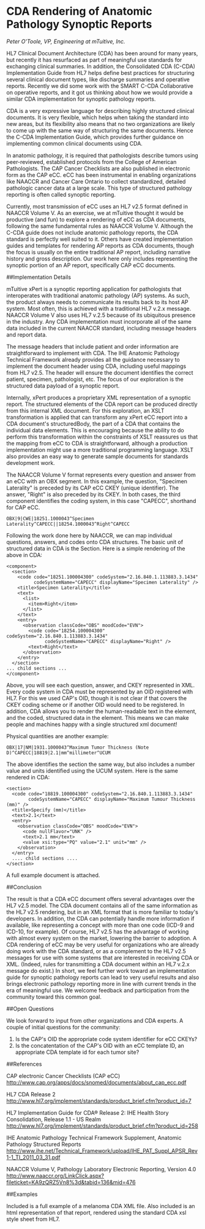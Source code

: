 CDA Rendering of Anatomic Pathology Synoptic Reports
====================================================

_Peter O'Toole, VP, Engineering at mTuitive, Inc._

HL7 Clinical Document Architecture (CDA) has been around for many years, but recently it has resurfaced as part of meaningful use standards for exchanging clinical summaries.  In addition, the Consolidated CDA (C-CDA) Implementation Guide from HL7 helps define best practices for structuring several clinical document types, like discharge summaries and operative reports. Recently we did some work with the SMART C-CDA Collaborative on operative reports, and it got us thinking about how we would provide a similar CDA implementation for synoptic pathology reports.

CDA is a very expressive language for describing highly structured clinical documents.  It is very flexible, which helps when taking the standard into new areas, but its flexibility also  means that no two organizations are likely to come up with the same way of structuring the same documents. Hence the C-CDA Implementation Guide, which provides further guidance on implementing common clinical documents using CDA.

In anatomic pathology, it is required that pathologists describe tumors using peer-reviewed, established protocols from the College of American Pathologists. The CAP Cancer Checklists are also published in electronic form as the CAP eCC.  eCC has been instrumental in enabling organizations like NAACCR and Cancer Care Ontario to collect standardized, detailed pathologic cancer data at a large scale.  This type of structured pathology reporting is often called synoptic reporting.

Currently, most transmission of eCC uses an HL7 v2.5 format defined in NAACCR Volume V.  As an exercise, we at mTuitive thought it would be productive (and fun) to explore a rendering of eCC as CDA documents, following the same fundamental rules as NAACCR Volume V.  Although the C-CDA guide does not include anatomic pathology reports, the CDA standard is perfectly well suited to it.  Others have created implementation guides and templates for rendering AP reports as CDA documents, though the focus is usually on the entire traditional AP report, including narrative history and gross description. Our work here only includes representing the synoptic portion of an AP report, specifically CAP eCC documents.

##Implementation Details

mTuitive xPert is a synoptic reporting application for pathologists that interoperates with traditional anatomic pathology (AP) systems. As such, the product always needs to communicate its results back to its host AP system.  Most often, this is achieved with a traditional HL7 v.2.x message.  NAACCR Volume V also uses HL7 v.2.5 because of its ubiquitous presence in the industry. Any CDA implementation must incorporate all of the same data included in the current NAACCR standard, including message headers and report data.

The message headers that include patient and order information are straightforward to implement with CDA.  The IHE Anatomic Pathology Technical Framework already provides all the guidance necessary to implement the document header using CDA, including useful mappings from HL7 v2.5.  The header will ensure the document identifies the correct patient, specimen, pathologist, etc. The focus of our exploration is the structured data payload of a synoptic report. 

Internally, xPert produces a proprietary XML representation of a synoptic report.  The structured elements of the CDA report can be produced directly from this internal XML document.  For this exploration, an XSLT transformation is applied that can transform any xPert eCC report into a CDA document's structuredBody, the part of a CDA that contains the individual data elements.  This is encouraging because the ability to do perform this transformation within the constraints of XSLT reassures us that the mapping from eCC to CDA is straightforward, although a production implementation might use a more traditional programming language. XSLT also provides an easy way to generate sample documents for standards development work.

The NAACCR Volume V format represents every question and answer from an eCC with an OBX segment.  In this example, the question, "Specimen Laterality" is preceded by its CAP eCC CKEY (unique identifier).  The answer, "Right" is also preceded by its CKEY.  In both cases, the third component identifies the coding system, in this case "CAPECC", shorthand for CAP eCC.

    OBX|9|CWE|18251.1000043^Specimen Laterality^CAPECC||18254.1000043^Right^CAPECC

Following the work done here by NAACCR, we can map individual questions, answers, and codes onto CDA structures.  The basic unit of structured data in CDA is the Section.  Here is a simple rendering of the above in CDA:

    <component>
      <section>
        <code code="18251.100004300" codeSystem="2.16.840.1.113883.3.1434"
              codeSystemName="CAPECC" displayName="Specimen Laterality" />
        <title>Specimen Laterality</title>
        <text>
          <list>
            <item>Right</item>
          </list>
        </text>
        <entry>
          <observation classCode="OBS" moodCode="EVN">
            <code code="18254.100004300" codeSystem="2.16.840.1.113883.3.1434"
                  codeSystemName="CAPECC" displayName="Right" />
            <text>Right</text>
          </observation>
        </entry>
      </section>
    ... child sections ...
    </component>

Above, you will see each question, answer, and CKEY represented in XML. Every code system in CDA must be represented by an OID registered with HL7. For this we used CAP's OID, though it is not clear if that covers the CKEY coding scheme or if another OID would need to be registered.  In addition, CDA allows you to render the human-readable text in the <text> element, and the coded, structured data in the <entry> element.  This means we can make people and machines happy with a single structured xml document!

Physical quantities are another example:

    OBX|17|NM|1931.1000043^Maximum Tumor Thickness (Note D)^CAPECC|18819|2.1|mm^millimeter^UCUM

The above identifies the section the same way, but also includes a number value and units identified using the UCUM system.  Here is the same rendered in CDA:

    <section>
      <code code="18819.100004300" codeSystem="2.16.840.1.113883.3.1434"  
            codeSystemName="CAPECC" displayName="Maximum Tumour Thickness (mm)" />
      <title>Specify (mm)</title>
      <text>2.1</text>
      <entry>
        <observation classCode="OBS" moodCode="EVN">
          <code nullFlavor="UNK" />
          <text>2.1 mm</text>
          <value xsi:type="PQ" value="2.1" unit="mm" />
        </observation>
      </entry>
      .... child sections ....
    </section>

A full example document is attached.

##Conclusion

The result is that a CDA eCC document offers several advantages over the HL7 v2.5 model.  The CDA document contains all of the same information as the HL7 v2.5 rendering, but in an XML format that is more familiar to today's developers. In addition, the CDA can potentially handle more information if available, like representing a concept with more than one code (ICD-9 and ICD-10, for example).  Of course, HL7 v2.5 has the advantage of working with almost every system on the market, lowering the barrier to adoption.  A CDA rendering of eCC may be very useful for organizations who are already doing work with the CDA standard, or as a complement to the HL7 v2.5 messages for use with some systems that are interested in receiving CDA or XML.  (Indeed, rules for transmitting a CDA document within an HL7 v.2.x message do exist.) In short, we feel further work toward an implementation guide for synoptic pathology reports can lead to very useful results and also brings electronic pathology reporting more in line with current trends in the era of meaningful use. We welcome feedback and participation from the community toward this common goal.

##Open Questions

We look forward to input from other organizations and CDA experts. A couple of initial questions for the community:

1. Is the CAP's OID the appropriate code system identifier for eCC CKEYs?
2. Is the concatentation of the CAP's OID with an eCC template ID, an appropriate CDA template id for each tumor site?

##References
 
CAP electronic Cancer Checklists (CAP eCC)
http://www.cap.org/apps/docs/snomed/documents/about_cap_ecc.pdf

HL7 CDA Release 2
http://www.hl7.org/implement/standards/product_brief.cfm?product_id=7

HL7 Implementation Guide for CDA® Release 2: IHE Health Story Consolidation, Release 1.1 - US Realm
http://www.hl7.org/implement/standards/product_brief.cfm?product_id=258

IHE Anatomic Pathology Technical Framework Supplement, Anatomic Pathology Structured Reports
http://www.ihe.net/Technical_Framework/upload/IHE_PAT_Suppl_APSR_Rev1-1_TI_2011_03_31.pdf

NAACCR Volume V, Pathology Laboratory Electronic Reporting, Version 4.0
http://www.naaccr.org/LinkClick.aspx?fileticket=KA9zQRZ5Vn8%3d&tabid=136&mid=476

##Examples

Included is a full example of a melanoma CDA XML file.  Also included is an html representation of that report, rendered using the standard CDA xsl style sheet from HL7.



























